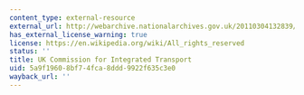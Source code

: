 ```yaml
---
content_type: external-resource
external_url: http://webarchive.nationalarchives.gov.uk/20110304132839/http:/cfit.independent.gov.uk/
has_external_license_warning: true
license: https://en.wikipedia.org/wiki/All_rights_reserved
status: ''
title: UK Commission for Integrated Transport
uid: 5a9f1960-8bf7-4fca-8ddd-9922f635c3e0
wayback_url: ''
---
```

